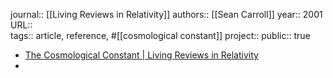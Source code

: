 journal:: [[Living Reviews in Relativity]] 
authors:: [[Sean Carroll]] 
year:: 2001
URL::  
tags:: article, reference, #[[cosmological constant]]
project::
public:: true

- [The Cosmological Constant | Living Reviews in Relativity](https://link.springer.com/article/10.12942/lrr-2001-1)
-